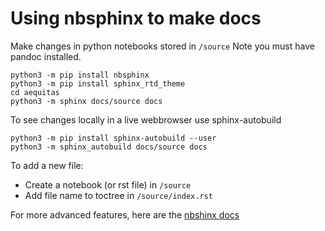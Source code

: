 # Using nbsphinx to make docs


Make changes in python notebooks stored in `/source` 
Note you must have pandoc installed.

```
python3 -m pip install nbsphinx
python3 -m pip install sphinx_rtd_theme
cd aequitas
python3 -m sphinx docs/source docs
```


To see changes locally in a live webbrowser use sphinx-autobuild

```
python3 -m pip install sphinx-autobuild --user
python3 -m sphinx_autobuild docs/source docs
```

To add a new file: 
- Create a notebook (or rst file) in `/source` 
- Add file name to toctree in `/source/index.rst`

For more advanced features, here are the [nbshinx docs](http://nbsphinx.readthedocs.io/en/0.3.3/)

